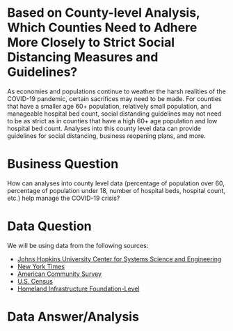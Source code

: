 # Based on County-level Analysis, Which Counties Need to Adhere More Closely to Strict Social Distancing Measures and Guidelines?
As economies and populations continue to weather the harsh realities of the COVID-19 pandemic, certain sacrifices may need to be made. For counties that have a smaller age 60+ population, relatively small population, and manageable hospital bed count, social distanding guidelines may not need to be as strict as in counties that have a high 60+ age population and low hospital bed count. Analyses into this county level data can provide guidelines for social distancing, business reopening plans, and more.

# Business Question
How can analyses into county level data (percentage of population over 60, percentage of population under 18, number of hospital beds, hospital count, etc.) help manage the COVID-19 crisis?


# Data Question
We will be using data from the following sources:

- [Johns Hopkins University Center for Systems Science and Engineering](https://github.com/CSSEGISandData/COVID-19)
- [New York Times](https://github.com/nytimes/covid-19-data)
- [American Community Survey](https://data.census.gov/cedsci/table?q=United%20States&g=0100000US.050000&tid=ACSST5Y2018.S0101&hidePreview=false&vintage=2018&layer=VT_2018_050_00_PY_D1&cid=DP05_0001E&t=Populations%20and%20People)
- [U.S. Census](https://www.census.gov/geographies/reference-files/2018/demo/popest/2018-fips.html)
- [Homeland Infrastructure Foundation-Level](https://hifld-geoplatform.opendata.arcgis.com/datasets/hospitals)


# Data Answer/Analysis

